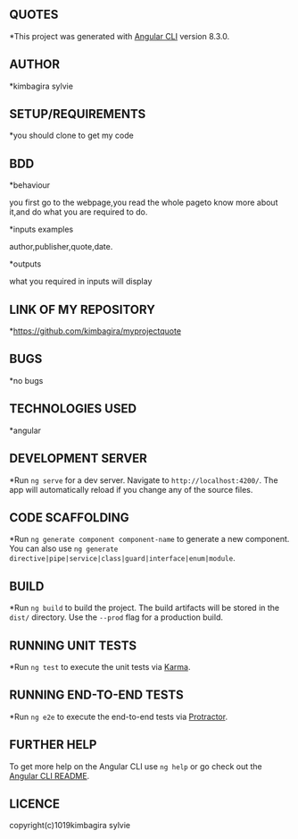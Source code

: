 ## QUOTES

*This project was generated with [Angular CLI](https://github.com/angular/angular-cli) version 8.3.0.

## AUTHOR

*kimbagira sylvie


## SETUP/REQUIREMENTS

*you should clone to get my code

## BDD 

*behaviour

you first go to the webpage,you read the whole pageto know more about it,and do what you are required to do.

*inputs examples

author,publisher,quote,date.

*outputs

what you required in inputs will display

## LINK OF MY REPOSITORY

*https://github.com/kimbagira/myprojectquote

## BUGS

*no bugs

## TECHNOLOGIES USED

*angular


## DEVELOPMENT SERVER

*Run `ng serve` for a dev server. Navigate to `http://localhost:4200/`. The app will automatically reload if you change any of the source files.

## CODE SCAFFOLDING

*Run `ng generate component component-name` to generate a new component. You can also use `ng generate directive|pipe|service|class|guard|interface|enum|module`.

## BUILD

*Run `ng build` to build the project. The build artifacts will be stored in the `dist/` directory. Use the `--prod` flag for a production build.

## RUNNING UNIT TESTS

*Run `ng test` to execute the unit tests via [Karma](https://karma-runner.github.io).

## RUNNING END-TO-END TESTS

*Run `ng e2e` to execute the end-to-end tests via [Protractor](http://www.protractortest.org/).

## FURTHER HELP

To get more help on the Angular CLI use `ng help` or go check out the [Angular CLI README](https://github.com/angular/angular-cli/blob/master/README.md).

## LICENCE

copyright(c)1019kimbagira sylvie
